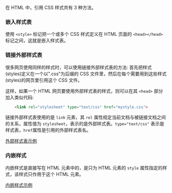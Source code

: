 
在 HTML 中，引用 CSS 样式共有 3 种方法。

### 嵌入样式表

使用 `<style>` 标记把一个或多个 CSS 样式定义在 HTML 页面的 `<head></head>` 标记之间，这就是嵌入样式表。


### 链接外部样式表

很多网页使用同样的样式时，可以使用链接外部样式表的方法: 首先把样式(styles)定义在一个以".css"为后缀的 CSS 文件里，然后在每个需要用到这些样式(styles)的网页里引用这个 CSS 文件。

这样，如果一个 HTML 网页要使用外部样式表的样式，则可以在其 `<head>` 部分加入类似代码:
```html
    <link rel="stylesheet" type="text/css" href="mystyle.css">
```
链接外部样式表使用的是 `link` 元素，其 `rel` 属性规定当前文档与被链接文档之间的关系，属性值为 `stylesheet`，表示的是外部样式表。`type="text/css"` 表示是样式表，`href`属性是引用的外部样式表名。

[外部样式表示例](t/03_link_css.html)


### 内嵌样式

内嵌样式是直接写在 HTML 元素中的，是只为 HTML 元素的 `style` 属性指定的样式，该样式只作用于这个 HTML 元素。

[内嵌样式示例](t/03_embed_css.html)

